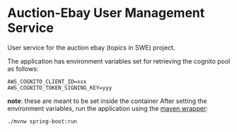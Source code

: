 # Auction-Ebay User Management Service
User service for the auction ebay (topics in SWE) project.

The application has environment variables set for retrieving the cognito pool as follows:

```
AWS_COGNITO_CLIENT_ID=xxx
AWS_COGNITO_TOKEN_SIGNING_KEY=yyy
```
**note**: these are meant to be set inside the container
After setting the environment variables, run the application using the 
[maven wrapper](https://www.baeldung.com/maven-wrapper):

```
./mvnw spring-boot:run
```

